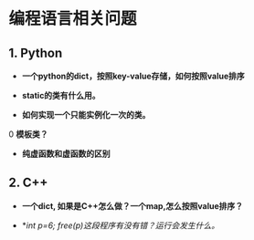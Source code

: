 # 编程语言相关问题
## 1. Python
- **一个python的dict，按照key-value存储，如何按照value排序**

- **static的类有什么用。**

- **如何实现一个只能实例化一次的类。**

0 **模板类？**

- **纯虚函数和虚函数的区别**
## 2. C++

- **一个dict, 如果是C++怎么做？一个map,怎么按照value排序？**

- **int *p=6; free(p)这段程序有没有错？运行会发生什么。**


